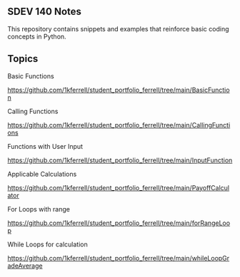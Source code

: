 ## SDEV 140 Notes

This repository contains snippets and examples that reinforce basic coding concepts in Python.

## Topics

Basic Functions

https://github.com/1kferrell/student_portfolio_ferrell/tree/main/BasicFunction

Calling Functions

https://github.com/1kferrell/student_portfolio_ferrell/tree/main/CallingFunctions

Functions with User Input

https://github.com/1kferrell/student_portfolio_ferrell/tree/main/InputFunction

Applicable Calculations

https://github.com/1kferrell/student_portfolio_ferrell/tree/main/PayoffCalculator

For Loops with range

https://github.com/1kferrell/student_portfolio_ferrell/tree/main/forRangeLoop

While Loops for calculation

https://github.com/1kferrell/student_portfolio_ferrell/tree/main/whileLoopGradeAverage
